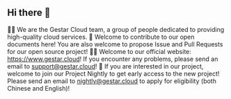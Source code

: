 ## Hi there 👋

🙋‍♀️ We are the Gestar Cloud team, a group of people dedicated to providing high-quality cloud services.
🌈 Welcome to contribute to our open documents here! You are also welcome to propose Issue and Pull Requests for our open source project!
👩‍💻 Welcome to our official website: https://www.gestar.cloud! If you encounter any problems, please send an email to support@gestar.cloud!
🌌 If you are interested in our project, welcome to join our Project Nightly to get early access to the new project! Please send an email to nightly@gestar.cloud to apply for eligibility (both Chinese and English)!
